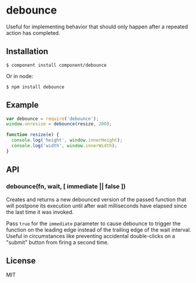 
# debounce

  Useful for implementing behavior that should only happen after a repeated action has completed.

## Installation

    $ component install component/debounce

  Or in node:

    $ npm install debounce

## Example

```js
var debounce = require('debounce');
window.onresize = debounce(resize, 200);

function resize(e) {
  console.log('height', window.innerHeight);
  console.log('width', window.innerWidth);
}
```

## API

### debounce(fn, wait, [ immediate || false ])

  Creates and returns a new debounced version of the passed function that will postpone its execution until after wait milliseconds have elapsed since the last time it was invoked.

  Pass `true` for the `immediate` parameter to cause debounce to trigger the function on the leading edge instead of the trailing edge of the wait interval. Useful in circumstances like preventing accidental double-clicks on a "submit" button from firing a second time.

## License

  MIT
